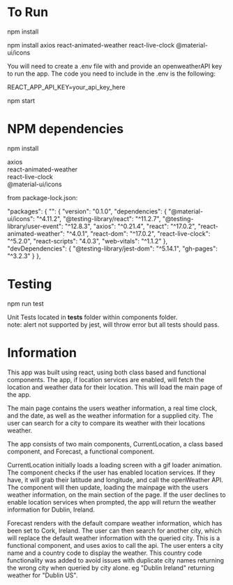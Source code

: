 # To Run

npm install

npm install axios react-animated-weather react-live-clock @material-ui/icons

You will need to create a .env file with and provide an openweatherAPI key to run the app. The code you need to include in the .env is the following: <br />

REACT_APP_API_KEY=your_api_key_here

npm start

# NPM dependencies 

npm install 

axios <br />
react-animated-weather <br />
react-live-clock <br />
@material-ui/icons <br />


from package-lock.json:

  "packages": {
    "": {
      "version": "0.1.0",
      "dependencies": {
        "@material-ui/icons": "^4.11.2",
        "@testing-library/react": "^11.2.7",
        "@testing-library/user-event": "^12.8.3",
        "axios": "^0.21.4",
        "react": "^17.0.2",
        "react-animated-weather": "^4.0.1",
        "react-dom": "^17.0.2",
        "react-live-clock": "^5.2.0",
        "react-scripts": "4.0.3",
        "web-vitals": "^1.1.2"
      },
      "devDependencies": {
        "@testing-library/jest-dom": "^5.14.1",
        "gh-pages": "^3.2.3"
      }
    },

# Testing

npm run test

Unit Tests located in __tests__ folder within components folder. <br /> 
note: alert not supported by jest, will throw error but all tests should pass.

# Information

This app was built using react, using both class based and functional components. The app, if location services are enabled, will fetch the location and weather data for their location. This will load the main page of the app.

The main page contains the users weather information, a real time clock, and the date, as well as the weather information for a supplied city. The user can search for a city to compare its weather with their locations weather.

The app consists of two main components, CurrentLocation, a class based component, and Forecast, a functional component.

CurrentLocation initially loads a loading screen with a gif loader animation. The component checks if the user has enabled location services. If they have, it will grab their latitude and longitude, and call the openWeather API. The component will then update, loading the mainpage with the users weather information, on the main section of the page. If the user declines to enable location services when prompted, the app will return the weather information for Dublin, Ireland. 

Forecast renders with the default compare weather information, which has been set to Cork, Ireland. The user can then search for another city, which will replace the default weather information with the queried city. This is a functional component, and uses axios to call the api. The user enters a city name and a country code to display the weather. This country code functionality was added to avoid issues with duplicate city names returning the wrong city when queried by city alone. eg "Dublin Ireland" returning weather for "Dublin US".
